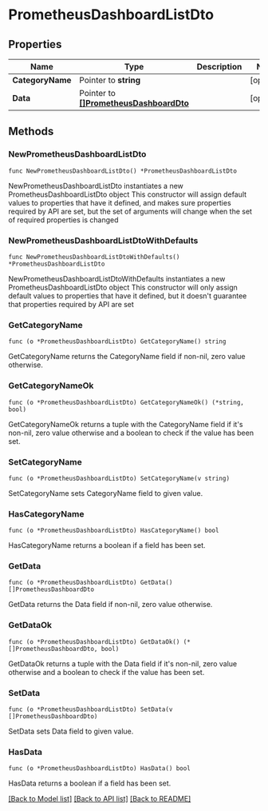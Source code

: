 # PrometheusDashboardListDto

## Properties

Name | Type | Description | Notes
------------ | ------------- | ------------- | -------------
**CategoryName** | Pointer to **string** |  | [optional] 
**Data** | Pointer to [**[]PrometheusDashboardDto**](PrometheusDashboardDto.md) |  | [optional] 

## Methods

### NewPrometheusDashboardListDto

`func NewPrometheusDashboardListDto() *PrometheusDashboardListDto`

NewPrometheusDashboardListDto instantiates a new PrometheusDashboardListDto object
This constructor will assign default values to properties that have it defined,
and makes sure properties required by API are set, but the set of arguments
will change when the set of required properties is changed

### NewPrometheusDashboardListDtoWithDefaults

`func NewPrometheusDashboardListDtoWithDefaults() *PrometheusDashboardListDto`

NewPrometheusDashboardListDtoWithDefaults instantiates a new PrometheusDashboardListDto object
This constructor will only assign default values to properties that have it defined,
but it doesn't guarantee that properties required by API are set

### GetCategoryName

`func (o *PrometheusDashboardListDto) GetCategoryName() string`

GetCategoryName returns the CategoryName field if non-nil, zero value otherwise.

### GetCategoryNameOk

`func (o *PrometheusDashboardListDto) GetCategoryNameOk() (*string, bool)`

GetCategoryNameOk returns a tuple with the CategoryName field if it's non-nil, zero value otherwise
and a boolean to check if the value has been set.

### SetCategoryName

`func (o *PrometheusDashboardListDto) SetCategoryName(v string)`

SetCategoryName sets CategoryName field to given value.

### HasCategoryName

`func (o *PrometheusDashboardListDto) HasCategoryName() bool`

HasCategoryName returns a boolean if a field has been set.

### GetData

`func (o *PrometheusDashboardListDto) GetData() []PrometheusDashboardDto`

GetData returns the Data field if non-nil, zero value otherwise.

### GetDataOk

`func (o *PrometheusDashboardListDto) GetDataOk() (*[]PrometheusDashboardDto, bool)`

GetDataOk returns a tuple with the Data field if it's non-nil, zero value otherwise
and a boolean to check if the value has been set.

### SetData

`func (o *PrometheusDashboardListDto) SetData(v []PrometheusDashboardDto)`

SetData sets Data field to given value.

### HasData

`func (o *PrometheusDashboardListDto) HasData() bool`

HasData returns a boolean if a field has been set.


[[Back to Model list]](../README.md#documentation-for-models) [[Back to API list]](../README.md#documentation-for-api-endpoints) [[Back to README]](../README.md)


